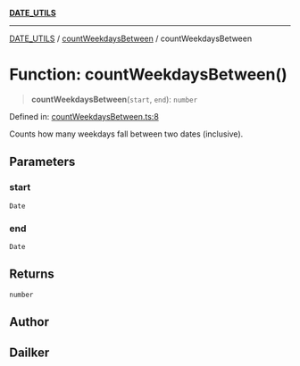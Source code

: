 [**DATE_UTILS**](../../README.md)

***

[DATE_UTILS](../../README.md) / [countWeekdaysBetween](../README.md) / countWeekdaysBetween

# Function: countWeekdaysBetween()

> **countWeekdaysBetween**(`start`, `end`): `number`

Defined in: [countWeekdaysBetween.ts:8](https://github.com/dailker/everyutil/blob/0531b9744e97cf76b2fb0fb9c6a72c61ec9e2b23/src/date/countWeekdaysBetween.ts#L8)

Counts how many weekdays fall between two dates (inclusive).

## Parameters

### start

`Date`

### end

`Date`

## Returns

`number`

## Author

## Dailker
